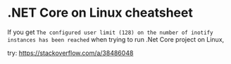 # .NET Core on Linux cheatsheet

If you get `The configured user limit (128) on the number of inotify instances has been reached` when trying to run .Net Core project on Linux,

try: https://stackoverflow.com/a/38486048
